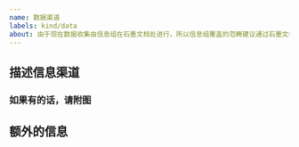 ```yaml
---
name: 数据渠道
labels: kind/data
about: 由于现在数据收集由信息组在石墨文档处进行，所以信息组覆盖的范畴建议通过石墨文档的形式来提交。如果是新的信息渠道，可以通过issue形式提交。
---
```


## 描述信息渠道

### 如果有的话，请附图

## 额外的信息
